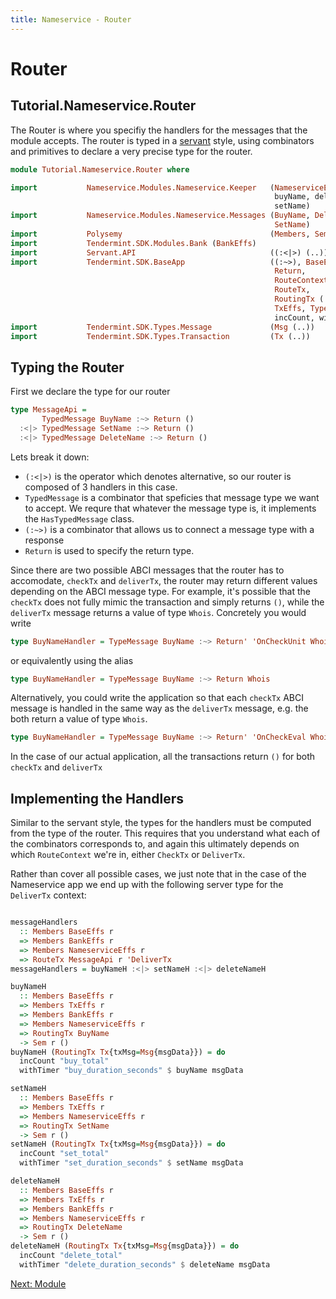 ```yaml
---
title: Nameservice - Router
---
```


# Router

## Tutorial.Nameservice.Router

The Router is where you specifiy the handlers for the messages that the module accepts. The router is typed in a [servant](https://hackage.haskell.org/package/servant) style, using combinators and primitives to declare a very precise type for the router.

~~~ haskell
module Tutorial.Nameservice.Router where

import           Nameservice.Modules.Nameservice.Keeper   (NameserviceEffs,
                                                           buyName, deleteName,
                                                           setName)
import           Nameservice.Modules.Nameservice.Messages (BuyName, DeleteName,
                                                           SetName)
import           Polysemy                                 (Members, Sem)
import           Tendermint.SDK.Modules.Bank (BankEffs)
import           Servant.API                              ((:<|>) (..))
import           Tendermint.SDK.BaseApp                   ((:~>), BaseEffs,
                                                           Return,
                                                           RouteContext (..),
                                                           RouteTx,
                                                           RoutingTx (..),
                                                           TxEffs, TypedMessage,
                                                           incCount, withTimer)
import           Tendermint.SDK.Types.Message             (Msg (..))
import           Tendermint.SDK.Types.Transaction         (Tx (..))

~~~

## Typing the Router

First we declare the type for our router

~~~ haskell
type MessageApi =
       TypedMessage BuyName :~> Return ()
  :<|> TypedMessage SetName :~> Return ()
  :<|> TypedMessage DeleteName :~> Return ()
~~~

Lets break it down:

- `(:<|>)` is the operator which denotes alternative, so our router is composed of 3 handlers in this case. 
- `TypedMessage` is a combinator that speficies that message type we want to accept. We requre that whatever the message type is, it implements the `HasTypedMessage` class.
- `(:~>)` is a combinator that allows us to connect a message type with a response
- `Return` is used to specify the return type. 

Since there are two possible ABCI messages that the router has to accomodate, `checkTx` and `deliverTx`, the router may return different values depending on the ABCI message type. For example, it's possible that the `checkTx` does not fully mimic the transaction and simply returns `()`, while the `deliverTx` message returns a value of type `Whois`. Concretely you would write

~~~ haskell ignore
type BuyNameHandler = TypeMessage BuyName :~> Return' 'OnCheckUnit Whois
~~~

or equivalently using the alias

~~~ haskell ignore
type BuyNameHandler = TypeMessage BuyName :~> Return Whois
~~~

 Alternatively, you could write the application so that each `checkTx` ABCI message is handled in the same way as the `deliverTx` message, e.g. the both return a value of type `Whois`.

~~~ haskell ignore
type BuyNameHandler = TypeMessage BuyName :~> Return' 'OnCheckEval Whois
~~~


In the case of our actual application, all the transactions return `()` for both `checkTx` and `deliverTx`

## Implementing the Handlers

Similar to the servant style, the types for the handlers must be computed from the type of the router. This requires that you understand what each of the combinators corresponds to, and again this ultimately depends on which `RouteContext` we're in, either `CheckTx` or `DeliverTx`. 

Rather than cover all possible cases, we just note that in the case of the Nameservice app we end up with the following server type for the `DeliverTx` context:

~~~ haskell

messageHandlers
  :: Members BaseEffs r
  => Members BankEffs r
  => Members NameserviceEffs r
  => RouteTx MessageApi r 'DeliverTx
messageHandlers = buyNameH :<|> setNameH :<|> deleteNameH

buyNameH
  :: Members BaseEffs r
  => Members TxEffs r
  => Members BankEffs r
  => Members NameserviceEffs r
  => RoutingTx BuyName
  -> Sem r ()
buyNameH (RoutingTx Tx{txMsg=Msg{msgData}}) = do
  incCount "buy_total"
  withTimer "buy_duration_seconds" $ buyName msgData

setNameH
  :: Members BaseEffs r
  => Members TxEffs r
  => Members NameserviceEffs r
  => RoutingTx SetName
  -> Sem r ()
setNameH (RoutingTx Tx{txMsg=Msg{msgData}}) = do
  incCount "set_total"
  withTimer "set_duration_seconds" $ setName msgData

deleteNameH
  :: Members BaseEffs r
  => Members TxEffs r
  => Members BankEffs r
  => Members NameserviceEffs r
  => RoutingTx DeleteName
  -> Sem r ()
deleteNameH (RoutingTx Tx{txMsg=Msg{msgData}}) = do
  incCount "delete_total"
  withTimer "delete_duration_seconds" $ deleteName msgData

  ~~~


[Next: Module](Module.md)